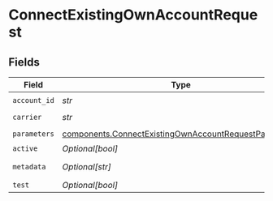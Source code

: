 # ConnectExistingOwnAccountRequest


## Fields

| Field                                                                                                                          | Type                                                                                                                           | Required                                                                                                                       | Description                                                                                                                    | Example                                                                                                                        |
| ------------------------------------------------------------------------------------------------------------------------------ | ------------------------------------------------------------------------------------------------------------------------------ | ------------------------------------------------------------------------------------------------------------------------------ | ------------------------------------------------------------------------------------------------------------------------------ | ------------------------------------------------------------------------------------------------------------------------------ |
| `account_id`                                                                                                                   | *str*                                                                                                                          | :heavy_check_mark:                                                                                                             | N/A                                                                                                                            | 321123                                                                                                                         |
| `carrier`                                                                                                                      | *str*                                                                                                                          | :heavy_check_mark:                                                                                                             | N/A                                                                                                                            | fedex                                                                                                                          |
| `parameters`                                                                                                                   | [components.ConnectExistingOwnAccountRequestParameters](../../models/components/connectexistingownaccountrequestparameters.md) | :heavy_check_mark:                                                                                                             | N/A                                                                                                                            |                                                                                                                                |
| `active`                                                                                                                       | *Optional[bool]*                                                                                                               | :heavy_minus_sign:                                                                                                             | N/A                                                                                                                            |                                                                                                                                |
| `metadata`                                                                                                                     | *Optional[str]*                                                                                                                | :heavy_minus_sign:                                                                                                             | N/A                                                                                                                            | FEDEX Account                                                                                                                  |
| `test`                                                                                                                         | *Optional[bool]*                                                                                                               | :heavy_minus_sign:                                                                                                             | N/A                                                                                                                            | false                                                                                                                          |